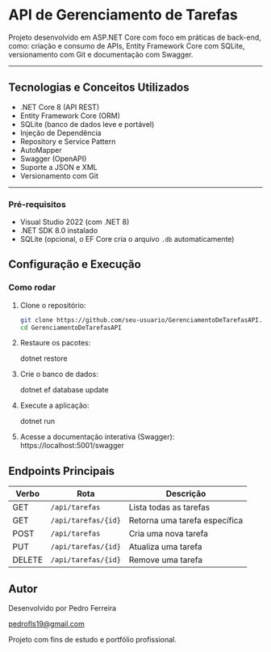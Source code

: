 # API de Gerenciamento de Tarefas

Projeto desenvolvido em ASP.NET Core com foco em práticas de back-end, como: criação e consumo de APIs, Entity Framework Core com SQLite, versionamento com Git e documentação com Swagger.

---

## Tecnologias e Conceitos Utilizados

- .NET Core 8 (API REST)
- Entity Framework Core (ORM)
- SQLite (banco de dados leve e portável)
- Injeção de Dependência
- Repository e Service Pattern
- AutoMapper
- Swagger (OpenAPI)
- Suporte a JSON e XML
- Versionamento com Git

---

### Pré-requisitos

- Visual Studio 2022 (com .NET 8)
- .NET SDK 8.0 instalado
- SQLite (opcional, o EF Core cria o arquivo `.db` automaticamente)

## Configuração e Execução

### Como rodar

1. Clone o repositório:
   ```bash
   git clone https://github.com/seu-usuario/GerenciamentoDeTarefasAPI.git
   cd GerenciamentoDeTarefasAPI

2. Restaure os pacotes:
   
   dotnet restore

3. Crie o banco de dados:
   
   dotnet ef database update

4. Execute a aplicação:
   
   dotnet run

5. Acesse a documentação interativa (Swagger):
   https://localhost:5001/swagger
 

## Endpoints Principais

| Verbo  | Rota                | Descrição                     |
| ------ | ------------------- | ----------------------------- |
| GET    | `/api/tarefas`      | Lista todas as tarefas        |
| GET    | `/api/tarefas/{id}` | Retorna uma tarefa específica |
| POST   | `/api/tarefas`      | Cria uma nova tarefa          |
| PUT    | `/api/tarefas/{id}` | Atualiza uma tarefa           |
| DELETE | `/api/tarefas/{id}` | Remove uma tarefa             |


## Autor
Desenvolvido por Pedro Ferreira

pedrofls19@gmail.com

Projeto com fins de estudo e portfólio profissional.
